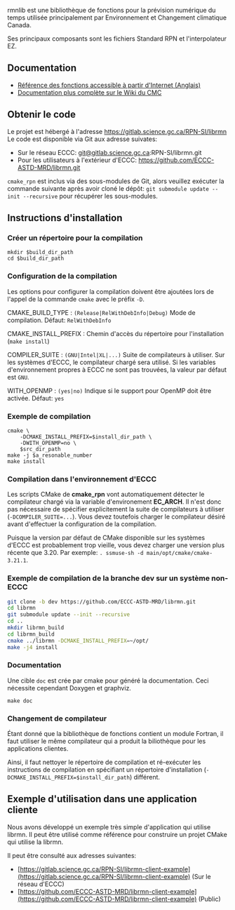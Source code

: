 rmnlib est une bibliothèque de fonctions pour la prévision numérique du temps
utilisée principalement par Environnement et Changement climatique Canada.

Ses principaux composants sont les fichiers Standard RPN et
l'interpolateur EZ.


## Documentation
  * [Référence des fonctions accessible à partir d'Internet (Anglais)](https://science:science@collaboration.cmc.ec.gc.ca/science/si/eng/si/libraries/rmnlib/)
  * [Documentation plus complète sur le Wiki du CMC](https://wiki.cmc.ec.gc.ca/wiki/Librmn)


## Obtenir le code

Le projet est hébergé à l'adresse https://gitlab.science.gc.ca/RPN-SI/librmn
Le code est disponible via Git aux adresse suivates:
  * Sur le réseau ECCC: git@gitlab.science.gc.ca:RPN-SI/librmn.git
  * Pour les utilisateurs à l'extérieur d'ECCC: https://github.com/ECCC-ASTD-MRD/librmn.git

`cmake_rpn` est inclus via des sous-modules de Git, alors veuillez exécuter la commande suivante après avoir cloné le dépôt:
`git submodule update --init --recursive`
pour récupérer les sous-modules.


## Instructions d'installation

### Créer un répertoire pour la compilation
```
mkdir $build_dir_path
cd $build_dir_path
```

### Configuration de la compilation

Les options pour configurer la compilation doivent être ajoutées lors de
l'appel de la commande `cmake` avec le préfix `-D`.

CMAKE_BUILD_TYPE
: `(Release|RelWithDebInfo|Debug)` Mode de compilation.  Défaut: `RelWithDebInfo`

CMAKE_INSTALL_PREFIX
: Chemin d'accès du répertoire pour l'installation (`make install`)

COMPILER_SUITE
: `(GNU|Intel|XL|...)` Suite de compilateurs à utiliser.  Sur les systèmes d'ECCC,
le compilateur chargé sera utilisé.  Si les variables d'environnement propres à
ECCC ne sont pas trouvées, la valeur par défaut est `GNU`.

WITH_OPENMP
: `(yes|no)` Indique si le support pour OpenMP doit être activée.  Défaut: `yes`

### Exemple de compilation
```
cmake \
    -DCMAKE_INSTALL_PREFIX=$install_dir_path \
    -DWITH_OPENMP=no \
    $src_dir_path
make -j $a_resonable_number
make install
```

### Compilation dans l'environnement d'ECCC

Les scripts CMake de __cmake_rpn__ vont automatiquement détecter le compilateur
chargé via la variable d'environement __EC_ARCH__.  Il n'est donc pas nécessaire
de spécifier explicitement la suite de compilateurs à utiliser
(`-DCOMPILER_SUITE=...`).  Vous devez toutefois charger le compilateur désiré
avant d'effectuer la configuration de la compilation.

Puisque la version par défaut de CMake disponible sur les systèmes
d'ECCC est probablement trop vieille, vous devez charger une version
plus récente que 3.20.  Par exemple: `. ssmuse-sh -d main/opt/cmake/cmake-3.21.1`.


### Exemple de compilation de la branche dev sur un système non-ECCC
```bash
git clone -b dev https://github.com/ECCC-ASTD-MRD/librmn.git
cd librmn
git submodule update --init --recursive
cd ..
mkdir librmn_build
cd librmn_build
cmake ../librmn -DCMAKE_INSTALL_PREFIX=~/opt/
make -j4 install
```

### Documentation

Une cible `doc` est crée par cmake pour généré la documentation. Ceci nécessite cependant
Doxygen et graphviz.
```
make doc
```

### Changement de compilateur

Étant donné que la bibliothèque de fonctions contient un module Fortran, il
faut utiliser le même compilateur qui a produit la biliothèque pour les
applications clientes.

Ainsi, il faut nettoyer le répertoire de compilation et ré-exécuter les
instructions de compilation en spécifiant un répertoire d'installation
(`-DCMAKE_INSTALL_PREFIX=$install_dir_path`) différent.


## Exemple d'utilisation dans une application cliente

Nous avons développé un exemple très simple d'application qui utilise librmn.
Il peut être utilisé comme référence pour construire un projet CMake qui utilise
la librmn.

Il peut être consulté aux adresses suivantes:
- [https://gitlab.science.gc.ca/RPN-SI/librmn-client-example](https://gitlab.science.gc.ca/RPN-SI/librmn-client-example) (Sur le réseau d'ECCC)
- [https://github.com/ECCC-ASTD-MRD/librmn-client-example](https://github.com/ECCC-ASTD-MRD/librmn-client-example) (Public)
